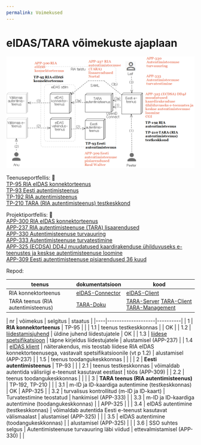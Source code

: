 ```yaml
---
permalink: Voimekused
---
```


# eIDAS/TARA võimekuste ajaplaan

<img src='img/PLAAN-1.PNG' style='width: 800px;'>

Teenuseportfellis: &#128273;<br>
[TP-95 RIA eIDAS konnektorteenus](https://jira.ria.ee/projects/TP/issues/TP-95)<br>
[TP-93 Eesti autentimisteenus](https://jira.ria.ee/projects/TP/issues/TP-93)<br>
[TP-192 RIA autentimisteenus](https://jira.ria.ee/projects/TP/issues/TP-192)<br>
[TP-210 TARA (RIA autentimisteenus) testkeskkond](https://jira.ria.ee/projects/TP/issues/TP-210)<br>

Projektiportfellis: &#128273;<br>
[APP-300 RIA eIDAS konnektorteenus](https://jira.ria.ee/browse/APP-300)<br>
[APP-237 RIA autentimisteenuse (TARA) lisaarendused](https://jira.ria.ee/browse/APP-237)<br>
[APP-330  Autentimisteenuse turvauuring](https://jira.ria.ee/browse/APP-330)<br>
[APP-333 Autentimisteenuse turvatestimine](https://jira.ria.ee/browse/APP-333)<br>
[APP-325 (ECDSA) DD4J muudatused kaardirakenduse ühilduvuseks e-teenustes ja keskse autentimisteenuse loomine](https://jira.ria.ee/browse/APP-325)<br>
[APP-309 Eesti autentimisteenuse pisiarendused 36 kuud](https://jira.ria.ee/browse/APP-309)

Repod:

| teenus | dokumentatsioon | kood |
|--------|-----------------|------|
| RIA konnektorteenus | [eIDAS-Connector](https://e-gov.github.io/eIDAS-Connector/) | [eIDAS-Client](https://github.com/e-gov/eIDAS-Client) |
| TARA teenus (RIA autentimisteenus) | [TARA-Doku](https://e-gov.github.io/TARA-Doku/) | [TARA-Server](https://github.com/e-gov/TARA-Server) [TARA-Client](https://github.com/e-gov/TARA-Client) [TARA-Management](https://github.com/e-gov/TARA-Management) |

| nr | võimekus | selgitus | staatus |
|----|--------------------|----------|
| 1  | __RIA konnektorteenus__ | TP-95 |         |
| 1.1  | teenus testkeskkonnas |       | OK |
| 1.2  | [liidestamisjuhend](https://e-gov.github.io/eIDAS-Connector/Liidestamisjuhend) | üldine juhend liidestujatele  | OK  |
| 1.3  | [liidese spetsifikatsioon](https://e-gov.github.io/eIDAS-Connector/Spetsifikatsioon) | täpne kirjeldus liidestujatele | alustamisel (APP-237) |
| 1.4  | [eIDAS klient](https://github.com/e-gov/eIDAS-Client)            | näiterakendus, mis teostab liidese RIA eIDAS konnektorteenusega, vastavalt spetsifikatsioonile (vt p 1.2) | alustamisel (APP-237) |
| 1.5  | teenus toodangukeskkonnas |     |    |
| 2    | __Eesti autentimisteenus__ | TP-93 |     |
| 2.1  | teenus testkeskkonnas   | võimaldab autentida välisriigi e-teenust kasutavat eestlast | töös (APP-309) |
| 2.2  | teenus toodangukeskkonnas |   |     |
| 3    | __TARA teenus (RIA autentimisteenus)__ | TP-192, TP-210 |  |
| 3.1  | m-ID ja ID-kaardiga autentimine (testkeskkonnas) | OK  | APP-325 |
| 3.2  | turvalisus kontrollitud (m-ID ja ID-kaart) | Turvatestimine teostatud | hankimisel (APP-333) |
| 3.3  | m-ID ja ID-kaardiga autentimine (toodangukeskkonnas) |   | APP-325 |    |
| 3.4  | eIDAS autentimine (testkeskkonnas) | võimaldab autentida Eesti e-teenust kasutavat välismaalast | alustamisel (APP-325) |    |
| 3.5  | eIDAS autentimine (toodangukeskkonnas) |   | alustamisel (APP-325) |    |
| 3.6  | SSO suhtes selgus | Autentimisteenuse turvauuring läbi viidud | ettevalmistamisel (APP-330) |    |
